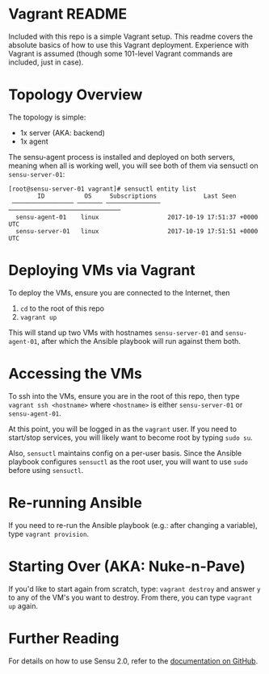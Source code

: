 Vagrant README
==============

Included with this repo is a simple Vagrant setup. This readme covers the absolute basics of how to use this Vagrant deployment. Experience with Vagrant is assumed (though some 101-level Vagrant commands are included, just in case).

Topology Overview
=================

The topology is simple:

* 1x server (AKA: backend)
* 1x agent

The sensu-agent process is installed and deployed on both servers, meaning when all is working well, you will see both of them via sensuctl on `sensu-server-01`:

```
[root@sensu-server-01 vagrant]# sensuctl entity list
        ID           OS     Subscriptions             Last Seen
 ───────────────── ─────── ─────────────── ───────────────────────────────
  sensu-agent-01    linux                   2017-10-19 17:51:37 +0000 UTC
  sensu-server-01   linux                   2017-10-19 17:51:51 +0000 UTC
```

Deploying VMs via Vagrant
=========================

To deploy the VMs, ensure you are connected to the Internet, then

1. `cd` to the root of this repo
2. `vagrant up`

This will stand up two VMs with hostnames `sensu-server-01` and `sensu-agent-01`, after which the Ansible playbook will run against them both.

Accessing the VMs
=================

To ssh into the VMs, ensure you are in the root of this repo, then type `vagrant ssh <hostname>` where `<hostname>` is either `sensu-server-01` or `sensu-agent-01`. 

At this point, you will be logged in as the `vagrant` user. If you need to start/stop services, you will likely want to become root by typing `sudo su`. 

Also, `sensuctl` maintains config on a per-user basis. Since the Ansible playbook configures `sensuctl` as the root user, you will want to use `sudo` before using `sensuctl`. 

Re-running Ansible
==================

If you need to re-run the Ansible playbook (e.g.: after changing a variable), type `vagrant provision`.

Starting Over (AKA: Nuke-n-Pave)
================================

If you'd like to start again from scratch, type: `vagrant destroy` and answer `y` to any of the VM's you want to destroy. From there, you can type `vagrant up` again.

Further Reading
===============

For details on how to use Sensu 2.0, refer to the [documentation on GitHub](https://github.com/sensu/sensu-alpha-documentation).